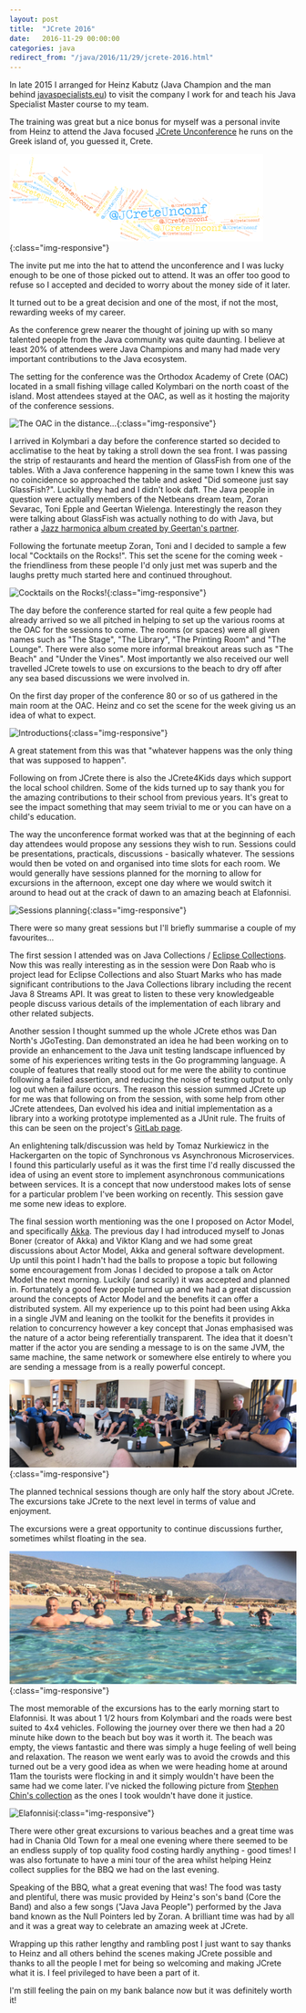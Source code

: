 ```yaml
---
layout: post
title:  "JCrete 2016"
date:   2016-11-29 00:00:00
categories: java
redirect_from: "/java/2016/11/29/jcrete-2016.html"
---
```

In late 2015 I arranged for Heinz Kabutz (Java Champion and the man behind [javaspecialists.eu](http://javaspecialists.eu/)) to visit the company I work for and teach his Java Specialist Master course to my team.

The training was great but a nice bonus for myself was a personal invite from Heinz to attend the Java focused [JCrete Unconference](http://www.jcrete.org/) he runs on the Greek island of, you guessed it, Crete.

![JCrete Unconference](/assets/jcrete/jCreteUnconf.svg){:class="img-responsive"}

The invite put me into the hat to attend the unconference and I was lucky enough to be one of those picked out to attend. It was an offer too good to refuse so I accepted and decided to worry about the money side of it later.

It turned out to be a great decision and one of the most, if not the most, rewarding weeks of my career.

As the conference grew nearer the thought of joining up with so many talented people from the Java community was quite daunting. I believe at least 20% of attendees were Java Champions and many had made very important contributions to the Java ecosystem.

The setting for the conference was the Orthodox Academy of Crete (OAC) located in a small fishing village called Kolymbari on the north coast of the island. Most attendees stayed at the OAC, as well as it hosting the majority of the conference sessions.

![The OAC in the distance...](/assets/jcrete/the_oac.png){:class="img-responsive"}

I arrived in Kolymbari a day before the conference started so decided to acclimatise to the heat by taking a stroll down the sea front. I was passing the strip of restaurants and heard the mention of GlassFish from one of the tables. With a Java conference happening in the same town I knew this was no coincidence so approached the table and asked "Did someone just say GlassFish?". Luckily they had and I didn't look daft. The Java people in question were actually members of the Netbeans dream team, Zoran Sevarac, Toni Epple and Geertan Wielenga. Interestingly the reason they were talking about GlassFish was actually nothing to do with Java, but rather a [Jazz harmonica album created by Geertan's partner](http://www.herminedeurloo.com/cds/glass-fish/).

Following the fortunate meetup Zoran, Toni and I decided to sample a few local "Cocktails on the Rocks!". This set the scene for the coming week - the friendliness from these people I'd only just met was superb and the laughs pretty much started here and continued throughout.

![Cocktails on the Rocks!](/assets/jcrete/cocktails_on_the_rocks.png){:class="img-responsive"}

The day before the conference started for real quite a few people had already arrived so we all pitched in helping to set up the various rooms at the OAC for the sessions to come. The rooms (or spaces) were all given names such as "The Stage", "The Library", "The Printing Room" and "The Lounge". There were also some more informal breakout areas such as "The Beach" and "Under the Vines". Most importantly we also received our well travelled JCrete towels to use on excursions to the beach to dry off after any sea based discussions we were involved in.

On the first day proper of the conference 80 or so of us gathered in the main room at the OAC. Heinz and co set the scene for the week giving us an idea of what to expect.

![Introductions](/assets/jcrete/intro.png){:class="img-responsive"}

A great statement from this was that "whatever happens was the only thing that was supposed to happen".

Following on from JCrete there is also the JCrete4Kids days which support the local school children. Some of the kids turned up to say thank you for the amazing contributions to their school from previous years. It's great to see the impact something that may seem trivial to me or you can have on a child's education.

The way the unconference format worked was that at the beginning of each day attendees would propose any sessions they wish to run. Sessions could be presentations, practicals, discussions - basically whatever. The sessions would then be voted on and organised into time slots for each room. We would generally have sessions planned for the morning to allow for excursions in the afternoon, except one day where we would switch it around to head out at the crack of dawn to an amazing beach at Elafonnisi.

![Sessions planning](/assets/jcrete/session_planning.png){:class="img-responsive"}

There were so many great sessions but I'll briefly summarise a couple of my favourites...

The first session I attended was on Java Collections / [Eclipse Collections](https://projects.eclipse.org/proposals/eclipse-collections). Now this was really interesting as in the session were Don Raab who is project lead for Eclipse Collections and also Stuart Marks who has made significant contributions to the Java Collections library including the recent Java 8 Streams API. It was great to listen to these very knowledgeable people discuss various details of the implementation of each library and other related subjects.

Another session I thought summed up the whole JCrete ethos was Dan North's JGoTesting. Dan demonstrated an idea he had been working on to provide an enhancement to the Java unit testing landscape influenced by some of his experiences writing tests in the Go programming language. A couple of features that really stood out for me were the ability to continue following a failed assertion, and reducing the noise of testing output to only log out when a failure occurs. The reason this session summed JCrete up for me was that following on from the session, with some help from other JCrete attendees, Dan evolved his idea and initial implementation as a library into a working prototype implemented as a JUnit rule. The fruits of this can be seen on the project's [GitLab page](https://gitlab.com/tastapod/jgotesting).

An enlightening talk/discussion was held by Tomaz Nurkiewicz in the Hackergarten on the topic of Synchronous vs Asynchronous Microservices. I found this particularly useful as it was the first time I'd really discussed the idea of using an event store to implement asynchronous communications between services. It is a concept that now understood makes lots of sense for a particular problem I've been working on recently. This session gave me some new ideas to explore.

The final session worth mentioning was the one I proposed on Actor Model, and specifically [Akka](http://akka.io/). The previous day I had introduced myself to Jonas Boner (creator of Akka) and Viktor Klang and we had some great discussions about Actor Model, Akka and general software development. Up until this point I hadn't had the balls to propose a topic but following some encouragement from Jonas I decided to propose a talk on Actor Model the next morning. Luckily (and scarily) it was accepted and planned in. Fortunately a good few people turned up and we had a great discussion around the concepts of Actor Model and the benefits it can offer a distributed system. All my experience up to this point had been using Akka in a single JVM and leaning on the toolkit for the benefits it provides in relation to concurrency however a key concept that Jonas emphasised was the nature of a actor being referentially transparent. The idea that it doesn't matter if the actor you are sending a message to is on the same JVM, the same machine, the same network or somewhere else entirely to where you are sending a message from is a really powerful concept.

![Actor Model](/assets/jcrete/actor-model.png){:class="img-responsive"}

The planned technical sessions though are only half the story about JCrete. The excursions take JCrete to the next level in terms of value and enjoyment.

The excursions were a great opportunity to continue discussions further, sometimes whilst floating in the sea.

![Java in the sea](/assets/jcrete/java-in-the-sea.png){:class="img-responsive"}

The most memorable of the excursions has to the early morning start to Elafonnisi. It was about 1 1/2 hours from Kolymbari and the roads were best suited to 4x4 vehicles. Following the journey over there we then had a 20 minute hike down to the beach but boy was it worth it. The beach was empty, the views fantastic and there was simply a huge feeling of well being and relaxation. The reason we went early was to avoid the crowds and this turned out be a very good idea as when we were heading home at around 11am the tourists were flocking in and it simply wouldn't have been the same had we come later. I've nicked the following picture from [Stephen Chin's collection](https://www.flickr.com/photos/steveonjava/sets/72157671155561551) as the ones I took wouldn't have done it justice.

![Elafonnisi](/assets/jcrete/elafonnisi.png){:class="img-responsive"}

There were other great excursions to various beaches and a great time was had in Chania Old Town for a meal one evening where there seemed to be an endless supply of top quality food costing hardly anything - good times! I was also fortunate to have a mini tour of the area whilst helping Heinz collect supplies for the BBQ we had on the last evening.

Speaking of the BBQ, what a great evening that was! The food was tasty and plentiful, there was music provided by Heinz's son's band (Core the Band) and also a few songs ("Java Java People") performed by the Java band known as the Null Pointers led by Zoran. A brilliant time was had by all and it was a great way to celebrate an amazing week at JCrete.

Wrapping up this rather lengthy and rambling post I just want to say thanks to Heinz and all others behind the scenes making JCrete possible and thanks to all the people I met for being so welcoming and making JCrete what it is. I feel privileged to have been a part of it.

I'm still feeling the pain on my bank balance now but it was definitely worth it!
